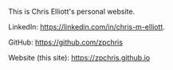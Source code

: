 This is Chris Elliott's personal website.

LinkedIn: https://linkedin.com/in/chris-m-elliott.

GitHub: https://github.com/zpchris

Website (this site): https://zpchris.github.io

